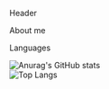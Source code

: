 Header 

About me 



Languages 



![Anurag's GitHub stats](https://github-readme-stats.vercel.app/api?username=BarsbekKamalov)
<br/>
![Top Langs](https://github-readme-stats.vercel.app/api/top-langs/?username=BarsbekKamalov&layout=compact)
